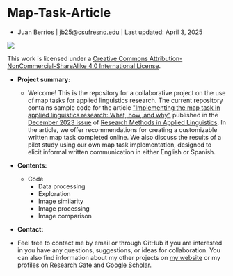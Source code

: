 # Map-Task-Article
- Juan Berríos | jb25@csufresno.edu | Last updated: April 3, 2025

![](https://i.creativecommons.org/l/by-nc-sa/4.0/88x31.png)

This work is licensed under a [Creative Commons Attribution-NonCommercial-ShareAlike 4.0 International License](http://creativecommons.org/licenses/by-nc-sa/4.0/).

- **Project summary:**
  - Welcome! This is the repository for a collaborative project on the use of map tasks for applied linguistics research. The current repository contains sample code for the article ["Implementing the map task in applied linguistics research: What, how, and why"](https://www.sciencedirect.com/science/article/pii/S2772766123000411) published in the [December 2023 issue](https://www.sciencedirect.com/journal/research-methods-in-applied-linguistics/vol/2/issue/3) of [Research Methods in Applied Linguistics](https://www.sciencedirect.com/journal/research-methods-in-applied-linguistics). In the article, we offer recommendations for creating a customizable written map task completed online. We also discuss the results of a pilot study using our own map task implementation, designed to elicit informal written communication in either English or Spanish.

- **Contents:**
  - Code
    - Data processing
    - Exploration
    - Image similarity
    - Image processing
    - Image comparison

- **Contact:**

- Feel free to contact me by email or through GitHub if you are interested in you have any questions, suggestions, or ideas for collaboration. You can also find information about my other projects on [my website](http://juanberrios.github.io/) or my profiles on [Research Gate](https://www.researchgate.net/profile/Juan_Berrios8) and [Google Scholar](https://scholar.google.com/citations?user=82Pp-voAAAAJ&hl=en).
